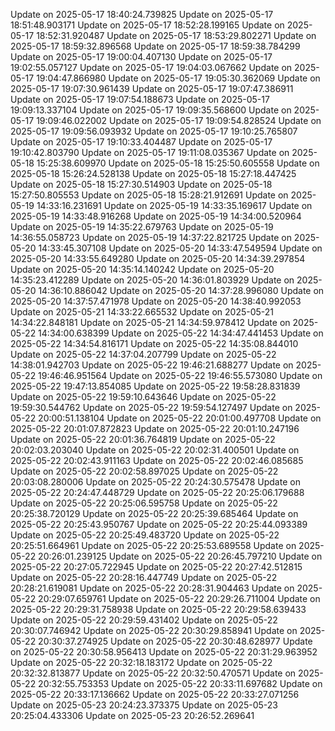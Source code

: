 Update on 2025-05-17 18:40:24.739825
Update on 2025-05-17 18:51:48.903171
Update on 2025-05-17 18:52:28.199165
Update on 2025-05-17 18:52:31.920487
Update on 2025-05-17 18:53:29.802271
Update on 2025-05-17 18:59:32.896568
Update on 2025-05-17 18:59:38.784299
Update on 2025-05-17 19:00:04.407130
Update on 2025-05-17 19:02:55.057127
Update on 2025-05-17 19:04:03.067662
Update on 2025-05-17 19:04:47.866980
Update on 2025-05-17 19:05:30.362069
Update on 2025-05-17 19:07:30.961439
Update on 2025-05-17 19:07:47.386911
Update on 2025-05-17 19:07:54.188673
Update on 2025-05-17 19:09:13.337104
Update on 2025-05-17 19:09:35.568600
Update on 2025-05-17 19:09:46.022002
Update on 2025-05-17 19:09:54.828524
Update on 2025-05-17 19:09:56.093932
Update on 2025-05-17 19:10:25.765807
Update on 2025-05-17 19:10:33.404487
Update on 2025-05-17 19:10:42.803790
Update on 2025-05-17 19:11:08.035367
Update on 2025-05-18 15:25:38.609970
Update on 2025-05-18 15:25:50.605558
Update on 2025-05-18 15:26:24.528138
Update on 2025-05-18 15:27:18.447425
Update on 2025-05-18 15:27:30.514903
Update on 2025-05-18 15:27:50.805553
Update on 2025-05-18 15:28:21.912691
Update on 2025-05-19 14:33:16.231691
Update on 2025-05-19 14:33:35.169617
Update on 2025-05-19 14:33:48.916268
Update on 2025-05-19 14:34:00.520964
Update on 2025-05-19 14:35:22.679763
Update on 2025-05-19 14:36:55.058723
Update on 2025-05-19 14:37:22.821725
Update on 2025-05-20 14:33:45.307108
Update on 2025-05-20 14:33:47.549594
Update on 2025-05-20 14:33:55.649280
Update on 2025-05-20 14:34:39.297854
Update on 2025-05-20 14:35:14.140242
Update on 2025-05-20 14:35:23.412289
Update on 2025-05-20 14:36:01.803929
Update on 2025-05-20 14:36:10.886042
Update on 2025-05-20 14:37:28.996080
Update on 2025-05-20 14:37:57.471978
Update on 2025-05-20 14:38:40.992053
Update on 2025-05-21 14:33:22.665532
Update on 2025-05-21 14:34:22.848181
Update on 2025-05-21 14:34:59.978412
Update on 2025-05-22 14:34:00.638399
Update on 2025-05-22 14:34:47.441453
Update on 2025-05-22 14:34:54.816171
Update on 2025-05-22 14:35:08.844010
Update on 2025-05-22 14:37:04.207799
Update on 2025-05-22 14:38:01.942703
Update on 2025-05-22 19:46:21.688277
Update on 2025-05-22 19:46:46.951564
Update on 2025-05-22 19:46:55.573080
Update on 2025-05-22 19:47:13.854085
Update on 2025-05-22 19:58:28.831839
Update on 2025-05-22 19:59:10.643646
Update on 2025-05-22 19:59:30.544762
Update on 2025-05-22 19:59:54.127497
Update on 2025-05-22 20:00:51.138104
Update on 2025-05-22 20:01:00.497708
Update on 2025-05-22 20:01:07.872823
Update on 2025-05-22 20:01:10.247196
Update on 2025-05-22 20:01:36.764819
Update on 2025-05-22 20:02:03.203040
Update on 2025-05-22 20:02:31.400501
Update on 2025-05-22 20:02:43.911163
Update on 2025-05-22 20:02:46.085685
Update on 2025-05-22 20:02:58.897025
Update on 2025-05-22 20:03:08.280006
Update on 2025-05-22 20:24:30.575478
Update on 2025-05-22 20:24:47.448729
Update on 2025-05-22 20:25:06.179688
Update on 2025-05-22 20:25:06.595758
Update on 2025-05-22 20:25:38.720129
Update on 2025-05-22 20:25:39.685464
Update on 2025-05-22 20:25:43.950767
Update on 2025-05-22 20:25:44.093389
Update on 2025-05-22 20:25:49.483720
Update on 2025-05-22 20:25:51.664961
Update on 2025-05-22 20:25:53.689558
Update on 2025-05-22 20:26:01.239125
Update on 2025-05-22 20:26:45.797210
Update on 2025-05-22 20:27:05.722945
Update on 2025-05-22 20:27:42.512815
Update on 2025-05-22 20:28:16.447749
Update on 2025-05-22 20:28:21.619081
Update on 2025-05-22 20:28:31.904463
Update on 2025-05-22 20:29:07.659761
Update on 2025-05-22 20:29:26.711004
Update on 2025-05-22 20:29:31.758938
Update on 2025-05-22 20:29:58.639433
Update on 2025-05-22 20:29:59.431402
Update on 2025-05-22 20:30:07.746942
Update on 2025-05-22 20:30:29.858941
Update on 2025-05-22 20:30:37.274925
Update on 2025-05-22 20:30:48.628977
Update on 2025-05-22 20:30:58.956413
Update on 2025-05-22 20:31:29.963952
Update on 2025-05-22 20:32:18.183172
Update on 2025-05-22 20:32:32.813877
Update on 2025-05-22 20:32:50.470571
Update on 2025-05-22 20:32:55.753353
Update on 2025-05-22 20:33:11.697682
Update on 2025-05-22 20:33:17.136662
Update on 2025-05-22 20:33:27.071256
Update on 2025-05-23 20:24:23.373375
Update on 2025-05-23 20:25:04.433306
Update on 2025-05-23 20:26:52.269641
